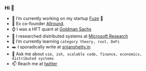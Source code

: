### Hi 👋
- 🔭 I’m currently working on my startup [Fuze](https://fuze.finance) :rocket:
- 📖 Ex co-founder [Allround](https://allroundclub.com).
- :watch: I was a HFT quant at [Goldman Sachs](https://www.goldmansachs.com/)
- :microscope: I researched distributed systems at [Microsoft Research](https://microsoft.com)
- 🌱 I’m currently learning `category theory, rust, DeFi`
- :black_nib: I sporadically write at [srijanshetty.in](https://srijanshetty.in)
- 💬 Ask me about `vim, zsh, scalable code, finance, economics, distributed systems`
- 📫 Reach me at [twitter](https://twitter.com/srijanshetty)
